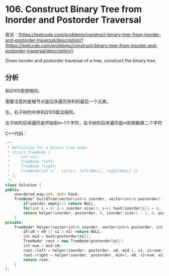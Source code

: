 # 106. Construct Binary Tree from Inorder and Postorder Traversal

直达：[https://leetcode.com/problems/construct-binary-tree-from-inorder-and-postorder-traversal/description/](https://leetcode.com/problems/construct-binary-tree-from-inorder-and-postorder-traversal/description/)

Given inorder and postorder traversal of a tree, construct the binary tree.

## 分析

和Q105思想相同。

需要注意的是根节点是后序遍历序列的最后一个元素。

左，右子树的中序和Q105取法相同。

左子树的后续遍历是开始到m-1个字符，右子树的后序遍历是m到倒数第二个字符

C++代码：

```cpp
/**
 * Definition for a binary tree node.
 * struct TreeNode {
 *     int val;
 *     TreeNode *left;
 *     TreeNode *right;
 *     TreeNode(int x) : val(x), left(NULL), right(NULL) {}
 * };
 */
class Solution {
public:
    unordered_map<int, int> hash;
    TreeNode* buildTree(vector<int>& inorder, vector<int>& postorder) {
        if(inorder.empty()) return NULL;
        for(int i = 0; i < inorder.size(); i++) hash[inorder[i]] = i;
        return helper(inorder, postorder, 0, inorder.size() - 1, 0, postorder.size() - 1);
    }
private:
    TreeNode* helper(vector<int>& inorder, vector<int>& postorder, int s0, int e0, int s1, int e1){
        if(s0 > e0 || s1 > e1) return NULL;
        int mid = hash[postorder[e1]];
        TreeNode* root = new TreeNode(postorder[e1]);
        int num = mid-s0;
        root->left = helper(inorder, postorder, s0, mid-1, s1, s1+num-1);
        root->right = helper(inorder, postorder, mid+1, e0, s1+num, e1-1);
        return root;
    }
};
```



